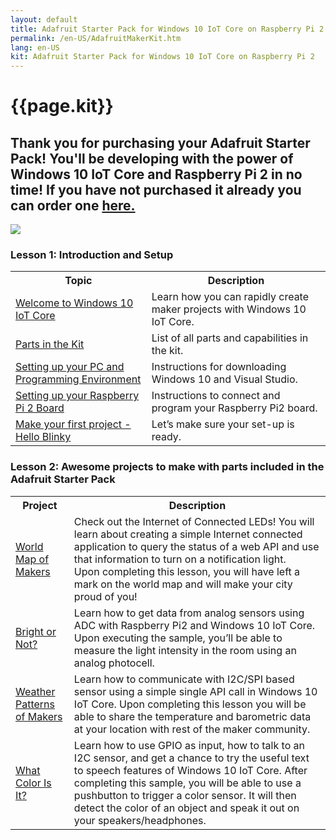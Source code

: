 ```yaml
---
layout: default
title: Adafruit Starter Pack for Windows 10 IoT Core on Raspberry Pi 2
permalink: /en-US/AdafruitMakerKit.htm
lang: en-US
kit: Adafruit Starter Pack for Windows 10 IoT Core on Raspberry Pi 2
---
```

<h1 class="maker-kit section-heading">{{page.kit}}</h1>
<div class="row">
  <div class="col-md-6 col-sm-12">
    <h2 class="maker-kit floatTop">Thank you for purchasing your Adafruit Starter Pack! You'll be developing with the power of Windows 10 IoT Core and Raspberry Pi 2 in no time! If you have not purchased it already you can order one <a target="_blank" href="http://adafruit.com/windows10iotpi2"> here.</a></h2>
  </div>
  <div class="col-md-6 col-sm-12">
   <img class="maker-kit" src="{{site.baseurl}}/images/AdafruitStarterPack/AdafruitDisplay.png">
  </div>
</div>

<div class="row">
  <h3 class="maker-kit">Lesson 1: Introduction and Setup</h3>
      <table class="table table-striped maker-kit">
        <tr>
          <th class="standardTH">Topic</th>
          <th class="standardTH">Description</th>
        </tr>
        <tr>
          <td><a href="{{site.baseurl}}/{{page.lang}}/win10/AdafruitWelcome.htm">Welcome to Windows 10 IoT Core</a></td>
          <td>Learn how you can rapidly create maker projects with Windows 10 IoT Core.</td>
        </tr>
        <tr>
          <td><a href="{{site.baseurl}}/{{page.lang}}/AdafruitKitContents.htm">Parts in the Kit</a></td>
          <td>List of all parts and capabilities in the kit.</td>
        </tr>
        <tr>
          <td><a href="{{site.baseurl}}/{{page.lang}}/win10/KitSetupPCRPI.htm"> Setting up your PC and Programming Environment</a></td>
          <td>Instructions for downloading Windows 10 and Visual Studio.</td>
        </tr>
        <tr>
          <td><a href="{{site.baseurl}}/{{page.lang}}/win10/KitSetupRPI.htm">Setting up your Raspberry Pi 2 Board</a></td>
          <td>Instructions to connect and program your Raspberry Pi2 board.</td>
        </tr>
         <tr>
          <td><a href="{{site.baseurl}}/{{page.lang}}/win10/samples/KitBlinky.htm">Make your first project - Hello Blinky</a></td>
          <td>Let’s make sure your set-up is ready.</td>
        </tr>
      </table>
</div>

<div>
  <h3 id="lessonTwo" class="maker-kit">Lesson 2: Awesome projects to make with parts included in the Adafruit Starter Pack</h3>

  <table class="table table-striped maker-kit">
    <tr>
      <th class="standardTH">Project</th>
      <th class="standardTH">Description</th>
    </tr>
    <tr>
      <td><a target="_blank" href="{{site.baseurl}}/{{page.lang}}/win10/samples/WorldMapOfMakers.htm">World Map of Makers</a></td>
      <td>
        Check out the Internet of Connected LEDs! You will learn about creating a simple Internet connected application to query the status of a web API and use that information to turn on a notification light.
        <br>
        Upon completing this lesson, you will have left a mark on the world map and will make your city proud of you!
      </td>
    </tr>
    <tr>
      <td><a target="_blank" href="{{site.baseurl}}/{{page.lang}}/win10/samples/BrightOrNot.htm">Bright or Not?</a></td>
      <td>Learn how to get data from analog sensors using ADC with Raspberry Pi2 and Windows 10 IoT Core. Upon executing the sample, you’ll be able to measure the light intensity in the room using an analog photocell. </td>
    </tr>
    <tr>
      <td><a target="_blank" href="{{site.baseurl}}/{{page.lang}}/win10/samples/WeatherStation.htm">Weather Patterns of Makers</a></td>
      <td>Learn how to communicate with I2C/SPI based sensor using a simple single API call in Windows 10 IoT Core. Upon completing this lesson you will be able to share the temperature and barometric data at your location with rest of the maker community.</td>
    </tr>
    <tr>
      <td><a target="_blank" href="{{site.baseurl}}/{{page.lang}}/win10/samples/WhatColor.htm">What Color Is It?</a></td>
      <td>Learn how to use GPIO as input, how to talk to an I2C sensor,  and get a chance to try the useful text to speech features of Windows 10 IoT Core. After completing this sample, you will be able to use a pushbutton to trigger a color sensor. It will then detect the color of an object and speak it out on your speakers/headphones. </td>
    </tr>
  </table>
</div>

